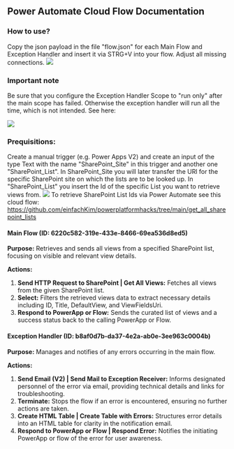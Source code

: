 

## Power Automate Cloud Flow Documentation

### How to use?
Copy the json payload in the file "flow.json" for each Main Flow and Exception Handler and insert it via STRG+V into your flow. Adjust all missing connections.
<img src="https://i.imgur.com/OAp9qCC.gif"/>

### Important note
Be sure that you configure the Exception Handler Scope to "run only" after the main scope has failed. Otherwise the exception handler will run all the time, which is not intended.
See here:

<img src="https://i.imgur.com/eE8yKKi.png"/>


### Prequisitions:
Create a manual trigger (e.g. Power Apps V2) and create an input of the type Text with the name "SharePoint_Site" in this trigger and another one "SharePoint_List". In SharePoint_Site you will later transfer the URl for the specific SharePoint site on which the lists are to be looked up. In "SharePoint_List" you insert the Id of the specific List you want to retrieve views from.
<img src="https://i.imgur.com/jrwO7NT.png"/>
To retrieve SharePoint List Ids via Power Automate see this cloud flow: https://github.com/einfachKim/powerplatformhacks/tree/main/get_all_sharepoint_lists

#### Main Flow (ID: 6220c582-319e-433e-8466-69ea536d8ed5)

**Purpose:** Retrieves and sends all views from a specified SharePoint list, focusing on visible and relevant view details.

**Actions:**
1. **Send HTTP Request to SharePoint | Get All Views:** Fetches all views from the given SharePoint list.
2. **Select:** Filters the retrieved views data to extract necessary details including ID, Title, DefaultView, and ViewFieldsUri.
3. **Respond to PowerApp or Flow:** Sends the curated list of views and a success status back to the calling PowerApp or Flow.

#### Exception Handler (ID: b8af0d7b-da37-4e2a-ab0e-3ee963c0004b)

**Purpose:** Manages and notifies of any errors occurring in the main flow.

**Actions:**
1. **Send Email (V2) | Send Mail to Exception Receiver:** Informs designated personnel of the error via email, providing technical details and links for troubleshooting.
2. **Terminate:** Stops the flow if an error is encountered, ensuring no further actions are taken.
3. **Create HTML Table | Create Table with Errors:** Structures error details into an HTML table for clarity in the notification email.
4. **Respond to PowerApp or Flow | Respond Error:** Notifies the initiating PowerApp or flow of the error for user awareness.

